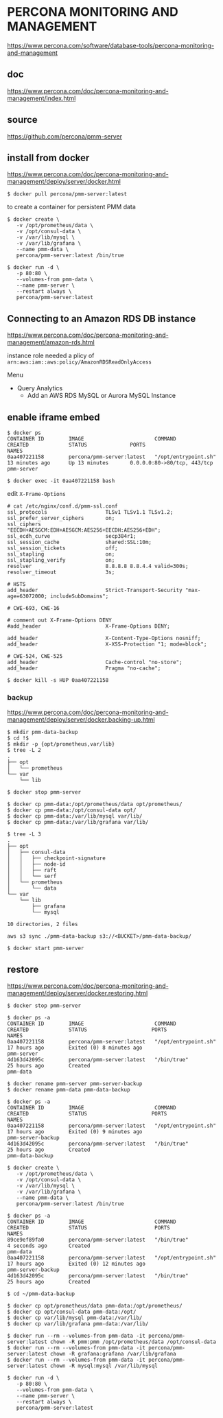 # PERCONA MONITORING AND MANAGEMENT

https://www.percona.com/software/database-tools/percona-monitoring-and-management

## doc
https://www.percona.com/doc/percona-monitoring-and-management/index.html

## source

https://github.com/percona/pmm-server

## install from docker

https://www.percona.com/doc/percona-monitoring-and-management/deploy/server/docker.html

```console
$ docker pull percona/pmm-server:latest
```

to create a container for persistent PMM data
```console
$ docker create \
   -v /opt/prometheus/data \
   -v /opt/consul-data \
   -v /var/lib/mysql \
   -v /var/lib/grafana \
   --name pmm-data \
   percona/pmm-server:latest /bin/true
```

```console
$ docker run -d \
   -p 80:80 \
   --volumes-from pmm-data \
   --name pmm-server \
   --restart always \
   percona/pmm-server:latest
```

## Connecting to an Amazon RDS DB instance

https://www.percona.com/doc/percona-monitoring-and-management/amazon-rds.html

instance role needed a plicy of `arn:aws:iam::aws:policy/AmazonRDSReadOnlyAccess` 

Menu
 - Query Analytics
   - Add an AWS RDS MySQL or Aurora MySQL Instance
   
   
   
## enable iframe embed 

```console
$ docker ps
CONTAINER ID        IMAGE                       COMMAND                CREATED             STATUS              PORTS                         NAMES
0aa407221158        percona/pmm-server:latest   "/opt/entrypoint.sh"   13 minutes ago      Up 13 minutes       0.0.0.0:80->80/tcp, 443/tcp   pmm-server
```
```console
$ docker exec -it 0aa407221158 bash
```

edit `X-Frame-Options`
```nginx
# cat /etc/nginx/conf.d/pmm-ssl.conf
ssl_protocols                   TLSv1 TLSv1.1 TLSv1.2;
ssl_prefer_server_ciphers       on;
ssl_ciphers                     "EECDH+AESGCM:EDH+AESGCM:AES256+EECDH:AES256+EDH";
ssl_ecdh_curve                  secp384r1;
ssl_session_cache               shared:SSL:10m;
ssl_session_tickets             off;
ssl_stapling                    on;
ssl_stapling_verify             on;
resolver                        8.8.8.8 8.8.4.4 valid=300s;
resolver_timeout                3s;

# HSTS
add_header                      Strict-Transport-Security "max-age=63072000; includeSubDomains";

# CWE-693, CWE-16

# comment out X-Frame-Options DENY
#add_header                     X-Frame-Options DENY;   

add_header                      X-Content-Type-Options nosniff;
add_header                      X-XSS-Protection "1; mode=block";

# CWE-524, CWE-525
add_header                      Cache-control "no-store";
add_header                      Pragma "no-cache";
```

```
$ docker kill -s HUP 0aa407221158
```

### backup

https://www.percona.com/doc/percona-monitoring-and-management/deploy/server/docker.backing-up.html

```console
$ mkdir pmm-data-backup
$ cd !$
$ mkdir -p {opt/prometheus,var/lib}
$ tree -L 2
.
├── opt
│   └── prometheus
└── var
    └── lib
```

```console
$ docker stop pmm-server
```

```console
$ docker cp pmm-data:/opt/prometheus/data opt/prometheus/
$ docker cp pmm-data:/opt/consul-data opt/
$ docker cp pmm-data:/var/lib/mysql var/lib/
$ docker cp pmm-data:/var/lib/grafana var/lib/
```

```console
$ tree -L 3
.
├── opt
│   ├── consul-data
│   │   ├── checkpoint-signature
│   │   ├── node-id
│   │   ├── raft
│   │   └── serf
│   └── prometheus
│       └── data
└── var
    └── lib
        ├── grafana
        └── mysql

10 directories, 2 files
```
```console
aws s3 sync ./pmm-data-backup s3://<BUCKET>/pmm-data-backup/
```

```console
$ docker start pmm-server
```

## restore
https://www.percona.com/doc/percona-monitoring-and-management/deploy/server/docker.restoring.html

```console
$ docker stop pmm-server
```

```
$ docker ps -a
CONTAINER ID        IMAGE                       COMMAND                CREATED             STATUS                     PORTS               NAMES
0aa407221158        percona/pmm-server:latest   "/opt/entrypoint.sh"   17 hours ago        Exited (0) 8 minutes ago                       pmm-server
4d163d42095c        percona/pmm-server:latest   "/bin/true"            25 hours ago        Created                                        pmm-data
```

```console
$ docker rename pmm-server pmm-server-backup
$ docker rename pmm-data pmm-data-backup
```

```
$ docker ps -a
CONTAINER ID        IMAGE                       COMMAND                CREATED             STATUS                     PORTS               NAMES
0aa407221158        percona/pmm-server:latest   "/opt/entrypoint.sh"   17 hours ago        Exited (0) 9 minutes ago                       pmm-server-backup
4d163d42095c        percona/pmm-server:latest   "/bin/true"            25 hours ago        Created                                        pmm-data-backup
```

```console
$ docker create \
   -v /opt/prometheus/data \
   -v /opt/consul-data \
   -v /var/lib/mysql \
   -v /var/lib/grafana \
   --name pmm-data \
   percona/pmm-server:latest /bin/true
```

```console
$ docker ps -a
CONTAINER ID        IMAGE                       COMMAND                CREATED             STATUS                      PORTS               NAMES
89ce9ef89fa0        percona/pmm-server:latest   "/bin/true"            4 seconds ago       Created                                         pmm-data
0aa407221158        percona/pmm-server:latest   "/opt/entrypoint.sh"   17 hours ago        Exited (0) 12 minutes ago                       pmm-server-backup
4d163d42095c        percona/pmm-server:latest   "/bin/true"            25 hours ago        Created          
```

```console
$ cd ~/pmm-data-backup
```
```console
$ docker cp opt/prometheus/data pmm-data:/opt/prometheus/
$ docker cp opt/consul-data pmm-data:/opt/
$ docker cp var/lib/mysql pmm-data:/var/lib/
$ docker cp var/lib/grafana pmm-data:/var/lib/
```
```console
$ docker run --rm --volumes-from pmm-data -it percona/pmm-server:latest chown -R pmm:pmm /opt/prometheus/data /opt/consul-data
$ docker run --rm --volumes-from pmm-data -it percona/pmm-server:latest chown -R grafana:grafana /var/lib/grafana
$ docker run --rm --volumes-from pmm-data -it percona/pmm-server:latest chown -R mysql:mysql /var/lib/mysql
```

```console
$ docker run -d \
   -p 80:80 \
   --volumes-from pmm-data \
   --name pmm-server \
   --restart always \
   percona/pmm-server:latest
```   
